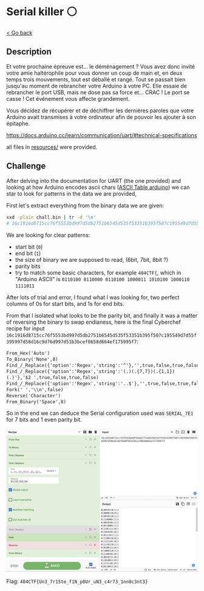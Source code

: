 # Serial killer ⚪

[< Go back](../../README.md)

## Description

Et votre prochaine épreuve est... le déménagement ? Vous avez donc invité votre amie haltérophile pour vous donner un coup de main et, en deux temps trois mouvements, tout est déballé et rangé. Tout se passait bien jusqu'au moment de rebrancher votre Arduino à votre PC. Elle essaie de rebrancher le port USB, mais ne dose pas sa force et... CRAC ! Le port se casse ! Cet événement vous affecte grandement.

Vous décidez de récupérer et de déchiffrer les dernières paroles que votre Arduino avait transmises à votre ordinateur afin de pouvoir les ajouter à son épitaphe.

<https://docs.arduino.cc/learn/communication/uart/#technical-specifications>

all files in [resources/](./resources) were provided.

## Challenge

After delving into the documentation for UART (the one provided) and looking at how Arduino encodes ascii chars ([ASCII Table arduino](https://docs.arduino.cc/built-in-examples/communication/ASCIITable/)) we can star to look for patterns in the data we are provided,

First let's extract everything from the binary data we are given:

```bash
xxd -plain chall.bin | tr -d '\n'
# 16c1916d8715cc76f5553bd997d5db2751b6545d535f53351b395f507c195549d7d55f395997d58d16c9d76d997d51b3bcef0658d664ef175995f7
```

We are looking for clear patterns:

- start bit (`0`)
- end bit (`1`)
- the size of binary we are supposed to read, (6bit, 7bit, 8bit ?)
- parity bits
- try to match some basic characters, for example `404CTF{`, which in "Arduino ASCII" is `0110100 0110000 0110100 1000011 1010100 1000110 1111011`

After lots of trial and error, I found what I was looking for, two perfect columns of 0s for start bits, and 1s for end bits.

From that I isolated what looks to be the parity bit, and finally it was a matter of reversing the binary to swap endianess, here is the final Cyberchef recipe for input `16c1916d8715cc76f5553bd997d5db2751b6545d535f53351b395f507c195549d7d55f395997d58d16c9d76d997d51b3bcef0658d664ef175995f7`:

```
From_Hex('Auto')
To_Binary('None',8)
Find_/_Replace({'option':'Regex','string':'^'},'',true,false,true,false)
Find_/_Replace({'option':'Regex','string':'(.)(.{7,7})(.{1,1})(.)'},'$2 ',true,false,true,false)
Find_/_Replace({'option':'Regex','string':'..$'},'',true,false,true,false)
Fork(' ','\\n',false)
Reverse('Character')
From_Binary('Space',8)
```

So in the end we can deduce the Serial configuration used was `SERIAL_7E1` for 7 bits and 1 even parity bit.

<img src="cyberchef_showing_bits.jpg" alt="Cyberchef showing bits alignment" width="700px">

Flag: `404CTF{Un3_7r1Ste_f1N_p0Ur_uN3_c4r73_1nn0c3nt3}`

